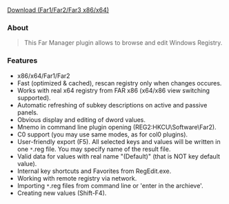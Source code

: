 ﻿[Download (Far1/Far2/Far3 x86/x64)](http://plugring.farmanager.com/plugin.php?pid=792)

### About ###
> This Far Manager plugin allows to browse and edit Windows Registry.

### Features ###
  * x86/x64/Far1/Far2
  * Fast (optimized & cached), rescan registry only when changes occures.
  * Works with real x64 registry from FAR x86 (x64/x86 view switching supported).
  * Automatic refreshing of subkey descriptions on active and passive panels.
  * Obvious display and editing of dword values.
  * Mnemo in command line plugin opening (REG2:HKCU\Software\Far2).
  * C0 support (you may use same modes, as for col0 plugins).
  * User-friendly export (F5). All selected keys and values will be written in one `*`.reg file. You may specify name of the result file.
  * Valid data for values with real name "(Default)" (that is NOT key default value).
  * Internal key shortcuts and Favorites from RegEdit.exe.
  * Working with remote registry via network.
  * Importing `*`.reg files from command line or 'enter in the archieve'.
  * Creating new values (Shift-F4).
